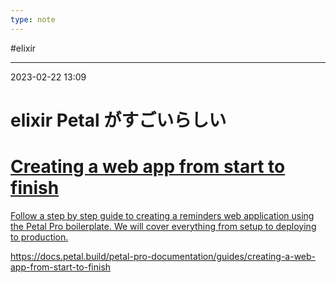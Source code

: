 ```yaml
---
type: note
---
```


#elixir 

---
2023-02-22  13:09

# elixir  Petal がすごいらしい


<div class="rich-link-card-container"><a class="rich-link-card" href="https://docs.petal.build/petal-pro-documentation/guides/creating-a-web-app-from-start-to-finish" target="_blank">
	<div class="rich-link-image-container">
		<div class="rich-link-image" style="background-image: url('https://app.gitbook.com/share/space/thumbnail/Prds3tZMdNMoQM7suYlt/page/oOjPBb02Bhmzy9RlBZJQ.png?color=&logo=https%3A%2F%2F2710972944-files.gitbook.io%2F~%2Ffiles%2Fv0%2Fb%2Fgitbook-x-prod.appspot.com%2Fo%2Fspaces%252FdJR3TM8C3ylqKbn7YhA9%252Flogo%252FXLHMIYFexndzNM0c2qBj%252Fpetal_pro.png%3Falt%3Dmedia%26token%3D9f5c6c83-c098-412e-9698-d7e2a78b59ba&theme=matching')">
	</div>
	</div>
	<div class="rich-link-card-text">
		<h1 class="rich-link-card-title">Creating a web app from start to finish</h1>
		<p class="rich-link-card-description">
		Follow a step by step guide to creating a reminders web application using the Petal Pro boilerplate. We will cover everything from setup to deploying to production.
		</p>
		<p class="rich-link-href">
		https://docs.petal.build/petal-pro-documentation/guides/creating-a-web-app-from-start-to-finish
		</p>
	</div>
</a></div>



